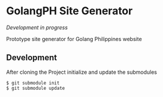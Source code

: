 # GolangPH Site Generator

*Development in progress*

Prototype site generator for Golang Philippines website

## Development 

After cloning the Project initialize and update the submodules

```
$ git submodule init
$ git submodule update
```

